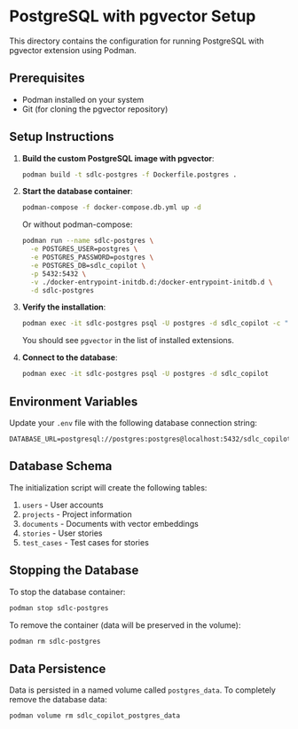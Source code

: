# PostgreSQL with pgvector Setup

This directory contains the configuration for running PostgreSQL with pgvector extension using Podman.

## Prerequisites

- Podman installed on your system
- Git (for cloning the pgvector repository)

## Setup Instructions

1. **Build the custom PostgreSQL image with pgvector**:
   ```bash
   podman build -t sdlc-postgres -f Dockerfile.postgres .
   ```

2. **Start the database container**:
   ```bash
   podman-compose -f docker-compose.db.yml up -d
   ```
   
   Or without podman-compose:
   ```bash
   podman run --name sdlc-postgres \
     -e POSTGRES_USER=postgres \
     -e POSTGRES_PASSWORD=postgres \
     -e POSTGRES_DB=sdlc_copilot \
     -p 5432:5432 \
     -v ./docker-entrypoint-initdb.d:/docker-entrypoint-initdb.d \
     -d sdlc-postgres
   ```

3. **Verify the installation**:
   ```bash
   podman exec -it sdlc-postgres psql -U postgres -d sdlc_copilot -c "\dx"
   ```
   You should see `pgvector` in the list of installed extensions.

4. **Connect to the database**:
   ```bash
   podman exec -it sdlc-postgres psql -U postgres -d sdlc_copilot
   ```

## Environment Variables

Update your `.env` file with the following database connection string:

```
DATABASE_URL=postgresql://postgres:postgres@localhost:5432/sdlc_copilot
```

## Database Schema

The initialization script will create the following tables:

1. `users` - User accounts
2. `projects` - Project information
3. `documents` - Documents with vector embeddings
4. `stories` - User stories
5. `test_cases` - Test cases for stories

## Stopping the Database

To stop the database container:

```bash
podman stop sdlc-postgres
```

To remove the container (data will be preserved in the volume):

```bash
podman rm sdlc-postgres
```

## Data Persistence

Data is persisted in a named volume called `postgres_data`. To completely remove the database data:

```bash
podman volume rm sdlc_copilot_postgres_data
```
